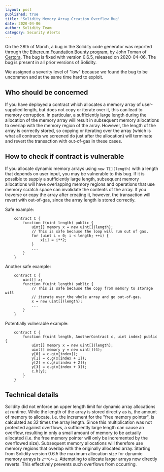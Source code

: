 ```yaml
---
layout: post
published: true
title: 'Solidity Memory Array Creation Overflow Bug'
date: 2020-04-06
author: Solidity Team
category: Security Alerts
---
```


On the 28th of March, a bug in the Solidity code generator was reported through the
[Ethereum Foundation Bounty program](https://bounty.ethereum.org/),
by John Toman of [Certora](https://www.certora.com/). The bug is fixed with version 0.6.5,
released on 2020-04-06.
The bug is present in all prior versions of Solidity.

We assigned a severity level of "low" because we found the bug to be uncommon and at the same time hard to exploit.

## Who should be concerned

If you have deployed a contract which allocates a memory array of user-supplied length,
but does not copy or iterate over it, this can lead to memory corruption.
In particular, a sufficiently large length during the allocation of the memory array
will result in subsequent memory allocations to overlap with the memory region of the array.
However, the length of the array is correctly stored, so copying or iterating over the array
(which is what all contracts we screened do just after the allocation)
will terminate and revert the transaction with out-of-gas in these cases.

## How to check if contract is vulnerable

If you allocate dynamic memory arrays using `new T[](length)` with a length that depends
on user input, you may be vulnerable to this bug. If it is possible to supply a sufficiently
large length, subsequent memory allocations will have overlapping memory regions and operations
that use memory scratch space can invalidate the contents of the array.
If you traverse or copy the array after creating it, however,
the transaction will revert with out-of-gas, since the array length is stored correctly.

Safe example:

```solidity
    contract C {
        function f(uint length) public {
            uint[] memory x = new uint[](length);
            // This is safe because the loop will run out of gas.
            for (uint i = 0; i < length; ++i) {
                x[i] = i**2;
            }
            ...
        }
    }
```

Another safe example:

```solidity
    contract C {
        uint[] x;
        function f(uint length) public {
            // This is safe because the copy from memory to storage will
            // iterate over the whole array and go out-of-gas.
            x = new uint[](length);
            ...
        }
    }
```

Potentially vulnerable example:

```solidity
    contract C {
        function f(uint length, AnotherContract c, uint index) public {
            uint[] memory x = new uint[](length);
            uint[] memory y = new uint[](4);
            y[0] = c.g(x[index]);
            y[1] = c.g(x[index + 1]);
            y[2] = c.g(x[index + 2]);
            y[3] = c.g(x[index + 3]);
            c.h(y);
        }
    }
```

## Technical details

Solidity did not enforce an upper length limit for dynamic array allocations at runtime.
While the length of the array is stored directly as is, the amount of memory to allocate,
i.e. the increment for the "free memory pointer", is calculated as 32 times the array length.
Since this multiplication was not protected against overflows, a sufficiently large length
can cause an overflow, resulting in only a small amount of memory to be actually allocated
(i.e. the free memory pointer will only be incremented by the overflowed size).
Subsequent memory allocations will therefore use memory regions that overlap with
the originally allocated array.
Starting from Solidity version 0.6.5 the maximum allocation size for dynamic memory arrays
is `2**64-1`. Attempting to allocate larger arrays now directly reverts.
This effectively prevents such overflows from occurring.
